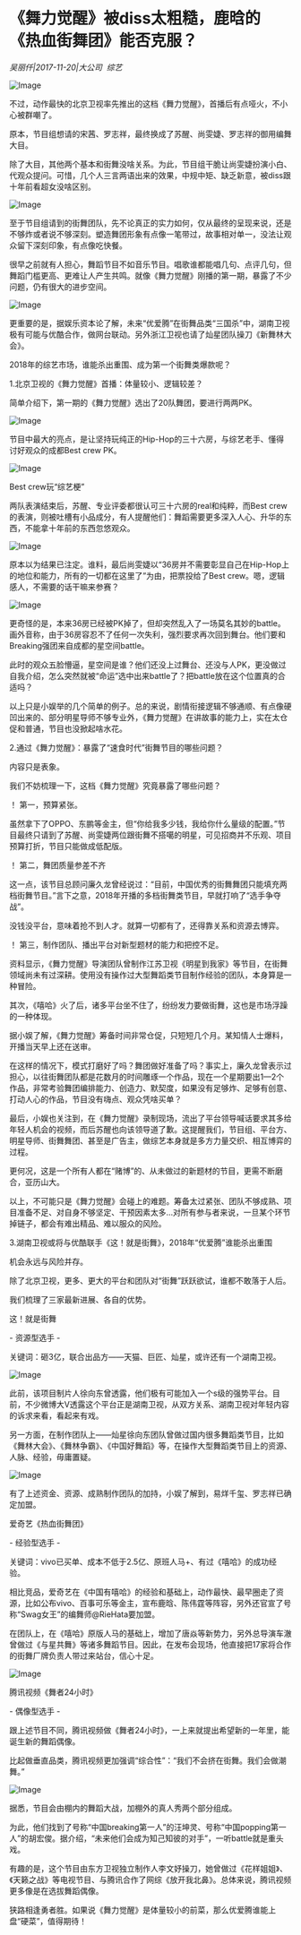 # 《舞力觉醒》被diss太粗糙，鹿晗的《热血街舞团》能否克服？

*吴丽仟|2017-11-20|大公司 
                                                综艺*

![Image](http://si1.go2yd.com/get-image/0ITob2RMKqO)

不过，动作最快的北京卫视率先推出的这档《舞力觉醒》，首播后有点哑火，不小心被群嘲了。

原本，节目组想请的宋茜、罗志祥，最终换成了苏醒、尚雯婕、罗志祥的御用编舞大目。

除了大目，其他两个基本和街舞没啥关系。为此，节目组干脆让尚雯婕扮演小白、代观众提问。可惜，几个人三言两语出来的效果，中规中矩、缺乏新意，被diss跟十年前看超女没啥区别。

![Image](http://si1.go2yd.com/get-image/0ITob0ypYXI)

至于节目组请到的街舞团队，先不论真正的实力如何，仅从最终的呈现来说，还是不够炸或者说不够深刻。塑造舞团形象有点像一笔带过，故事相对单一，没法让观众留下深刻印象，有点像吃快餐。

很早之前就有人担心，舞蹈节目不如音乐节目。唱歌谁都能唱几句、点评几句，但舞蹈门槛更高、更难让人产生共鸣。就像《舞力觉醒》刚播的第一期，暴露了不少问题，仍有很大的进步空间。

![Image](http://si1.go2yd.com/get-image/0ITob6ZD0BE)

更重要的是，据娱乐资本论了解，未来“优爱腾”在街舞品类“三国杀”中，湖南卫视极有可能与优酷合作，做网台联动。另外浙江卫视也请了灿星团队操刀《新舞林大会》。

2018年的综艺市场，谁能杀出重围、成为第一个街舞类爆款呢？

1.北京卫视的《舞力觉醒》首播：体量较小、逻辑较差？

简单介绍下，第一期的《舞力觉醒》选出了20队舞团，要进行两两PK。

![Image](http://si1.go2yd.com/get-image/0ITob5B7p8i)

节目中最大的亮点，是让坚持玩纯正的Hip-Hop的三十六房，与综艺老手、懂得讨好观众的成都Best crew PK。

![Image](http://si1.go2yd.com/get-image/0ITob3fHIQ4)

Best crew玩“综艺梗”

两队表演结束后，苏醒、专业评委都很认可三十六房的real和纯粹，而Best crew的表演，则被吐槽有小品成分，有人提醒他们：舞蹈需要更多深入人心、升华的东西，不能拿十年前的东西忽悠观众。

![Image](http://si1.go2yd.com/get-image/0IToazWrlbM)

原本以为结果已注定。谁料，最后尚雯婕以“36房并不需要彰显自己在Hip-Hop上的地位和能力，所有的一切都在这里了”为由，把票投给了Best crew。嗯，逻辑感人，不需要的话干嘛来参赛？

![Image](http://si1.go2yd.com/get-image/0IToayHXKRU)

更奇怪的是，本来36房已经被PK掉了，但却突然乱入了一场莫名其妙的battle。画外音称，由于36房容忍不了任何一次失利，强烈要求再次回到舞台。他们要和Breaking强团来自成都的星空间battle。

此时的观众五脸懵逼，星空间是谁？他们还没上过舞台、还没与人PK，更没做过自我介绍，怎么突然就被“命运”选中出来battle了？把battle放在这个位置真的合适吗？

以上只是小娱举的几个简单的例子。总的来说，剧情衔接逻辑不够通顺、有点像硬凹出来的、部分明星导师不够专业外，《舞力觉醒》在讲故事的能力上，实在太仓促和普通，节目也没掀起啥水花。

2.通过《舞力觉醒》：暴露了“速食时代”街舞节目的哪些问题？

内容只是表象。

我们不妨梳理一下，这档《舞力觉醒》究竟暴露了哪些问题？

！ 第一，预算紧张。

虽然拿下了OPPO、东鹏等金主，但“你给我多少钱，我给你什么量级的配置。”节目最终只请到了苏醒、尚雯婕两位跟街舞不搭噶的明星，可见招商并不乐观、项目预算打折，节目只能做成低配版。

！ 第二，舞团质量参差不齐

这一点，该节目总顾问廉久龙曾经说过：“目前，中国优秀的街舞舞团只能填充两档街舞节目。”言下之意，2018年开播的多档街舞类节目，早就打响了“选手争夺战”。

没钱没平台，意味着抢不到人才。就算一切都有了，还得靠关系和资源去博弈。

！ 第三，制作团队、播出平台对新型题材的能力和把控不足。

资料显示，《舞力觉醒》导演团队曾制作江苏卫视《明星到我家》等节目，在街舞领域尚未有过深耕。使用没有操作过大型舞蹈类节目制作经验的团队，本身算是一种冒险。

其次，《嘻哈》火了后，诸多平台坐不住了，纷纷发力要做街舞，这也是市场浮躁的一种体现。

据小娱了解，《舞力觉醒》筹备时间非常仓促，只短短几个月。某知情人士爆料，开播当天早上还在送审。

在这样的情况下，模式打磨好了吗？舞团做好准备了吗？事实上，廉久龙曾表示过担心，以往街舞团队都是花数月的时间雕琢一个作品，现在一个星期要出1—2个作品，非常考验舞团编排能力、创造力、默契度，如果没有足够炸、足够有创意、打动人心的作品，节目没有嗨点、观众凭啥买单？

最后，小娱也关注到，在《舞力觉醒》录制现场，流出了平台领导喊话要求其多给年轻人机会的视频，而后苏醒也向该领导道了歉。这提醒我们，节目组、平台方、明星导师、街舞舞团、甚至是广告主，做综艺本身就是多方力量交织、相互博弈的过程。

更何况，这是一个所有人都在“赌博”的、从未做过的新题材的节目，更需不断磨合，亚历山大。

以上，不可能只是《舞力觉醒》会碰上的难题。筹备太过紧张、团队不够成熟、项目准备不足、对自身不够坚定、干预因素太多…对所有参与者来说，一旦某个环节掉链子，都会有难出精品、难以服众的风险。

3.湖南卫视或将与优酷联手《这！就是街舞》，2018年“优爱腾”谁能杀出重围

机会永远与风险并存。

除了北京卫视，更多、更大的平台和团队对“街舞”跃跃欲试，谁都不敢落于人后。

我们梳理了三家最新进展、各自的优势。

这！就是街舞

- 资源型选手 -

关键词：砸3亿，联合出品方——天猫、巨匠、灿星，或许还有一个湖南卫视。

![Image](http://si1.go2yd.com/get-image/0ITobHaQUYy)

此前，该项目制片人徐向东曾透露，他们极有可能加入一个s级的强势平台。目前，不少微博大V透露这个平台正是湖南卫视，从双方关系、湖南卫视对年轻内容的诉求来看，看起来有戏。

另一方面，在制作团队上——灿星徐向东团队曾做过国内很多舞蹈类节目，比如《舞林大会》、《舞林争霸》、《中国好舞蹈》等，在操作大型舞蹈类节目上的资源、人脉、经验，毋庸置疑。

![Image](http://si1.go2yd.com/get-image/0ITob9SHjXs)

有了上述资金、资源、成熟制作团队的加持，小娱了解到，易烊千玺、罗志祥已确定加盟。

爱奇艺《热血街舞团》

- 经验型选手 -

关键词：vivo已买单、成本不低于2.5亿、原班人马+、有过《嘻哈》的成功经验。

相比竞品，爱奇艺在《中国有嘻哈》的经验和基础上，动作最快、最早圈走了资源，比如公布vivo、百事可乐等金主，宣布鹿晗、陈伟霆等阵容，另外还官宣了号称“Swag女王”的编舞师@RieHata要加盟。

在团队上，在《嘻哈》原版人马的基础上，增加了唐焱等新势力，另外总导演车澈曾做过《与星共舞》等诸多舞蹈节目。因此，在发布会现场，他直接把17家将合作的街舞厂牌负责人带过来站台，信心十足。

![Image](http://si1.go2yd.com/get-image/0ITobGDnhVA)

腾讯视频《舞者24小时》

- 偶像型选手 -

跟上述节目不同，腾讯视频做《舞者24小时》，一上来就提出希望新的一年里，能诞生新的舞蹈偶像。

比起做垂直品类，腾讯视频更加强调“综合性”：“我们不会挤在街舞。我们会做潮舞。”

![Image](http://si1.go2yd.com/get-image/0ITobErAl9M)

据悉，节目会由棚内的舞蹈大战，加棚外的真人秀两个部分组成。

为此，他们找到了号称“中国breaking第一人”的汪坤灵、号称“中国popping第一人”的胡宏俊。据介绍，“未来他们会成为知己知彼的对手”，一听battle就是重头戏。

有趣的是，这个节目由东方卫视独立制作人李文妤操刀，她曾做过《花样姐姐》、《天籁之战》等电视节目、与腾讯合作了网综《放开我北鼻》。总体来说，腾讯视频更多像是在选拔舞蹈偶像。

狭路相逢勇者胜。如果说《舞力觉醒》是体量较小的前菜，那么优爱腾谁能上盘“硬菜”，值得期待！

